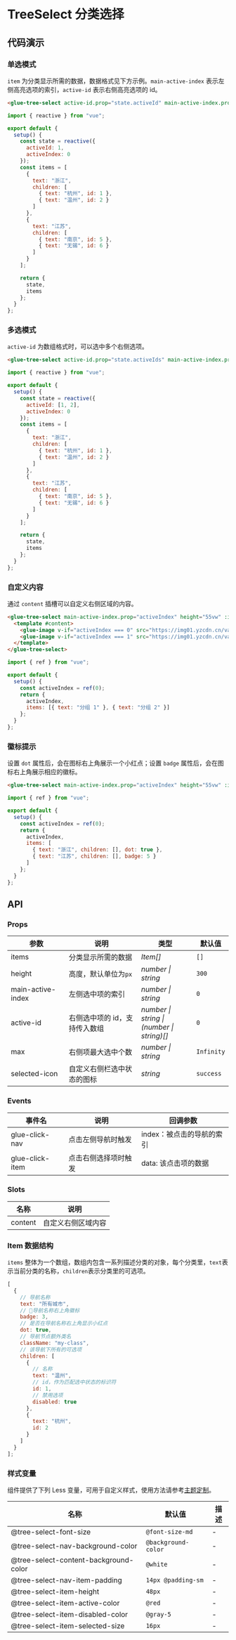 # TreeSelect 分类选择

## 代码演示

### 单选模式

`item` 为分类显示所需的数据，数据格式见下方示例。`main-active-index` 表示左侧高亮选项的索引，`active-id` 表示右侧高亮选项的 id。

```html
<glue-tree-select active-id.prop="state.activeId" main-active-index.prop="state.activeIndex" :items.prop="items" />
```

```js
import { reactive } from "vue";

export default {
  setup() {
    const state = reactive({
      activeId: 1,
      activeIndex: 0
    });
    const items = [
      {
        text: "浙江",
        children: [
          { text: "杭州", id: 1 },
          { text: "温州", id: 2 }
        ]
      },
      {
        text: "江苏",
        children: [
          { text: "南京", id: 5 },
          { text: "无锡", id: 6 }
        ]
      }
    ];

    return {
      state,
      items
    };
  }
};
```

### 多选模式

`active-id` 为数组格式时，可以选中多个右侧选项。

```html
<glue-tree-select active-id.prop="state.activeIds" main-active-index.prop="state.activeIndex" :items.prop="items" />
```

```js
import { reactive } from "vue";

export default {
  setup() {
    const state = reactive({
      activeId: [1, 2],
      activeIndex: 0
    });
    const items = [
      {
        text: "浙江",
        children: [
          { text: "杭州", id: 1 },
          { text: "温州", id: 2 }
        ]
      },
      {
        text: "江苏",
        children: [
          { text: "南京", id: 5 },
          { text: "无锡", id: 6 }
        ]
      }
    ];

    return {
      state,
      items
    };
  }
};
```

### 自定义内容

通过 `content` 插槽可以自定义右侧区域的内容。

```html
<glue-tree-select main-active-index.prop="activeIndex" height="55vw" :items.prop="items">
  <template #content>
    <glue-image v-if="activeIndex === 0" src="https://img01.yzcdn.cn/vant/apple-1.jpg" />
    <glue-image v-if="activeIndex === 1" src="https://img01.yzcdn.cn/vant/apple-2.jpg" />
  </template>
</glue-tree-select>
```

```js
import { ref } from "vue";

export default {
  setup() {
    const activeIndex = ref(0);
    return {
      activeIndex,
      items: [{ text: "分组 1" }, { text: "分组 2" }]
    };
  }
};
```

### 徽标提示

设置 `dot` 属性后，会在图标右上角展示一个小红点；设置 `badge` 属性后，会在图标右上角展示相应的徽标。

```html
<glue-tree-select main-active-index.prop="activeIndex" height="55vw" :items.prop="items" />
```

```js
import { ref } from "vue";

export default {
  setup() {
    const activeIndex = ref(0);
    return {
      activeIndex,
      items: [
        { text: "浙江", children: [], dot: true },
        { text: "江苏", children: [], badge: 5 }
      ]
    };
  }
};
```

## API

### Props

| 参数              | 说明                          | 类型                                          | 默认值     |
| ----------------- | ----------------------------- | --------------------------------------------- | ---------- |
| items             | 分类显示所需的数据            | _Item[]_                                      | `[]`       |
| height            | 高度，默认单位为`px`          | _number \| string_                            | `300`      |
| main-active-index | 左侧选中项的索引              | _number \| string_                            | `0`        |
| active-id         | 右侧选中项的 id，支持传入数组 | _number \| string \|<br>(number \| string)[]_ | `0`        |
| max               | 右侧项最大选中个数            | _number \| string_                            | `Infinity` |
| selected-icon     | 自定义右侧栏选中状态的图标    | _string_                                      | `success`  |

### Events

| 事件名          | 说明                 | 回调参数                  |
| --------------- | -------------------- | ------------------------- |
| glue-click-nav  | 点击左侧导航时触发   | index：被点击的导航的索引 |
| glue-click-item | 点击右侧选择项时触发 | data: 该点击项的数据      |

### Slots

| 名称    | 说明               |
| ------- | ------------------ |
| content | 自定义右侧区域内容 |

### Item 数据结构

`items` 整体为一个数组，数组内包含一系列描述分类的对象，每个分类里，`text`表示当前分类的名称，`children`表示分类里的可选项。

```js
[
  {
    // 导航名称
    text: "所有城市",
    // 导航名称右上角徽标
    badge: 3,
    // 是否在导航名称右上角显示小红点
    dot: true,
    // 导航节点额外类名
    className: "my-class",
    // 该导航下所有的可选项
    children: [
      {
        // 名称
        text: "温州",
        // id，作为匹配选中状态的标识符
        id: 1,
        // 禁用选项
        disabled: true
      },
      {
        text: "杭州",
        id: 2
      }
    ]
  }
];
```

### 样式变量

组件提供了下列 Less 变量，可用于自定义样式，使用方法请参考[主题定制](#/zh-CN/theme)。

| 名称                                  | 默认值              | 描述 |
| ------------------------------------- | ------------------- | ---- |
| @tree-select-font-size                | `@font-size-md`     | -    |
| @tree-select-nav-background-color     | `@background-color` | -    |
| @tree-select-content-background-color | `@white`            | -    |
| @tree-select-nav-item-padding         | `14px @padding-sm`  | -    |
| @tree-select-item-height              | `48px`              | -    |
| @tree-select-item-active-color        | `@red`              | -    |
| @tree-select-item-disabled-color      | `@gray-5`           | -    |
| @tree-select-item-selected-size       | `16px`              | -    |
